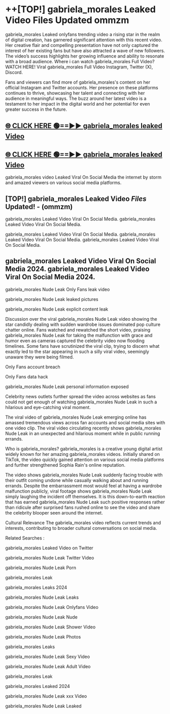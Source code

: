 # ++[TOP!] gabriela_morales Leaked Video Files Updated ommzm<br>

gabriela_morales Leaked onlyfans trending video a rising star in the realm of digital creation, has garnered significant attention with this recent video. Her creative flair and compelling presentation have not only captured the interest of her existing fans but have also attracted a wave of new followers. The video’s success highlights her growing influence and ability to resonate with a broad audience.
Where i can watch gabriela_morales Full Video? WATCH HERE! Viral gabriela_morales Full Video Instagram, Twitter (X), Discord.


Fans and viewers can find more of gabriela_morales's content on her official Instagram and Twitter accounts. Her presence on these platforms continues to thrive, showcasing her talent and connecting with her audience in meaningful ways. The buzz around her latest video is a testament to her impact in the digital world and her potential for even greater success in the future.


## [🌐 CLICK HERE 🟢==►► gabriela_morales leaked Video ](https://xnudes.xyz/go)

## [🌐 CLICK HERE 🟢==►► gabriela_morales leaked Video ](https://xnudes.xyz/go)



gabriela_morales video Leaked Viral On Social Media the internet by storm and amazed viewers on various social media platforms.


## [TOP!] gabriela_morales Leaked Video *Files* Updated! - (ommzm)

gabriela_morales Leaked Video Viral On Social Media. gabriela_morales Leaked Video Viral On Social Media.

gabriela_morales Leaked Video Viral On Social Media. gabriela_morales Leaked Video Viral On Social Media. gabriela_morales Leaked Video Viral On Social Media.


## gabriela_morales Leaked Video Viral On Social Media 2024. gabriela_morales Leaked Video Viral On Social Media 2024.
gabriela_morales Nude Leak Only Fans leak video

gabriela_morales Nude Leak leaked pictures

gabriela_morales Nude Leak explicit content leak

Discussion over the viral gabriela_morales Nude Leak video showing the star candidly dealing with sudden wardrobe issues dominated pop culture chatter online. Fans watched and rewatched the short video, praising gabriela_morales Nude Leak for taking the malfunction with grace and humor even as cameras captured the celebrity video now flooding timelines. Some fans have scrutinized the viral clip, trying to discern what exactly led to the star appearing in such a silly viral video, seemingly unaware they were being filmed.


Only Fans account breach

Only Fans data hack

gabriela_morales Nude Leak personal information exposed

Celebrity news outlets further spread the video across websites as fans could not get enough of watching gabriela_morales Nude Leak in such a hilarious and eye-catching viral moment.


The viral video of gabriela_morales Nude Leak emerging online has amassed tremendous views across fan accounts and social media sites with one video clip. The viral video circulating recently shows gabriela_morales Nude Leak in an unexpected and hilarious moment while in public running errands.


Who is gabriela_morales? gabriela_morales is a creative young digital artist widely known for her amazing gabriela_morales videos. Initially shared on TikTok, the video quickly gained attention on various social media platforms and further strengthened Sophia Rain's online reputation.

The video shows gabriela_morales Nude Leak suddenly facing trouble with their outfit coming undone while casually walking about and running errands. Despite the embarrassment most would feel at having a wardrobe malfunction publicly, viral footage shows gabriela_morales Nude Leak simply laughing the incident off themselves. It is this down-to-earth reaction that has earned gabriela_morales Nude Leak such positive responses rather than ridicule after surprised fans rushed online to see the video and share the celebrity blooper seen around the internet.

Cultural Relevance The gabriela_morales video reflects current trends and interests, contributing to broader cultural conversations on social media.

Related Searches :

gabriela_morales Leaked Video on Twitter

gabriela_morales Nude Leak Twitter Video

gabriela_morales Nude Leak Porn

gabriela_morales Leak 

gabriela_morales Leaks 2024

gabriela_morales Nude Leak Leaks

gabriela_morales Nude Leak Onlyfans Video

gabriela_morales Nude Leak Nude

gabriela_morales Nude Leak Shower Video

gabriela_morales Nude Leak Photos

gabriela_morales Leaks

gabriela_morales Nude Leak Sexy Video

gabriela_morales Nude Leak Adult Video

gabriela_morales Leak

gabriela_morales Leaked 2024

gabriela_morales Nude Leak xxx Video

gabriela_morales Nude Leak Leaked